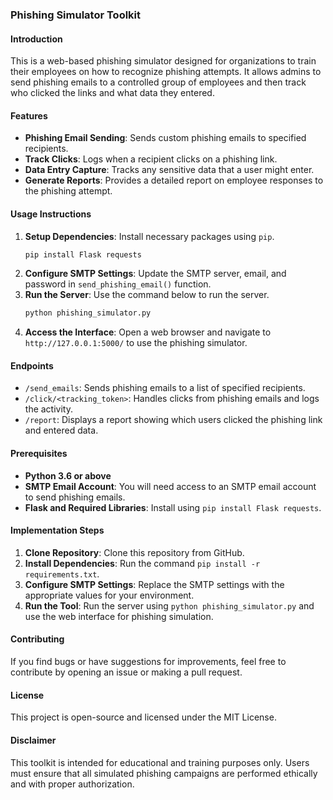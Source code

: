 ### Phishing Simulator Toolkit

#### Introduction
This is a web-based phishing simulator designed for organizations to train their employees on how to recognize phishing attempts. It allows admins to send phishing emails to a controlled group of employees and then track who clicked the links and what data they entered.

#### Features
- **Phishing Email Sending**: Sends custom phishing emails to specified recipients.
- **Track Clicks**: Logs when a recipient clicks on a phishing link.
- **Data Entry Capture**: Tracks any sensitive data that a user might enter.
- **Generate Reports**: Provides a detailed report on employee responses to the phishing attempt.

#### Usage Instructions
1. **Setup Dependencies**: Install necessary packages using `pip`.
    ```sh
    pip install Flask requests
    ```
2. **Configure SMTP Settings**: Update the SMTP server, email, and password in `send_phishing_email()` function.
3. **Run the Server**: Use the command below to run the server.
    ```sh
    python phishing_simulator.py
    ```
4. **Access the Interface**: Open a web browser and navigate to `http://127.0.0.1:5000/` to use the phishing simulator.

#### Endpoints
- `/send_emails`: Sends phishing emails to a list of specified recipients.
- `/click/<tracking_token>`: Handles clicks from phishing emails and logs the activity.
- `/report`: Displays a report showing which users clicked the phishing link and entered data.

#### Prerequisites
- **Python 3.6 or above**
- **SMTP Email Account**: You will need access to an SMTP email account to send phishing emails.
- **Flask and Required Libraries**: Install using `pip install Flask requests`.

#### Implementation Steps
1. **Clone Repository**: Clone this repository from GitHub.
2. **Install Dependencies**: Run the command `pip install -r requirements.txt`.
3. **Configure SMTP Settings**: Replace the SMTP settings with the appropriate values for your environment.
4. **Run the Tool**: Run the server using `python phishing_simulator.py` and use the web interface for phishing simulation.

#### Contributing
If you find bugs or have suggestions for improvements, feel free to contribute by opening an issue or making a pull request.

#### License
This project is open-source and licensed under the MIT License.

#### Disclaimer
This toolkit is intended for educational and training purposes only. Users must ensure that all simulated phishing campaigns are performed ethically and with proper authorization.

